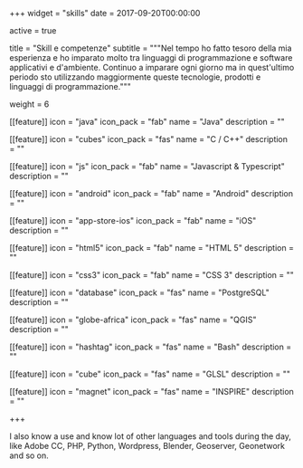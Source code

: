+++
widget = "skills"
date = 2017-09-20T00:00:00

active = true

title = "Skill e competenze"
subtitle = """Nel tempo ho fatto tesoro della mia esperienza e ho imparato molto tra linguaggi di programmazione e software applicativi e d'ambiente.
Continuo a imparare ogni giorno ma in quest'ultimo periodo sto utilizzando maggiormente queste tecnologie, prodotti e linguaggi di programmazione."""

weight = 6

[[feature]]
  icon = "java"
  icon_pack = "fab"
  name = "Java"
  description = ""
  
[[feature]]
  icon = "cubes"
  icon_pack = "fas"
  name = "C / C++"
  description = ""

[[feature]]
  icon = "js"
  icon_pack = "fab"
  name = "Javascript & Typescript"
  description = ""  

[[feature]]
  icon = "android"
  icon_pack = "fab"
  name = "Android"
  description = ""

[[feature]]
  icon = "app-store-ios"
  icon_pack = "fab"
  name = "iOS"
  description = ""

[[feature]]
  icon = "html5"
  icon_pack = "fab"
  name = "HTML 5"
  description = ""

[[feature]]
  icon = "css3"
  icon_pack = "fab"
  name = "CSS 3"
  description = ""
  
[[feature]]
  icon = "database"
  icon_pack = "fas"
  name = "PostgreSQL"
  description = ""

[[feature]]
  icon = "globe-africa"
  icon_pack = "fas"
  name = "QGIS"
  description = ""

[[feature]]
  icon = "hashtag"
  icon_pack = "fas"
  name = "Bash"
  description = ""

[[feature]]
  icon = "cube"
  icon_pack = "fas"
  name = "GLSL"
  description = ""

[[feature]]
  icon = "magnet"
  icon_pack = "fas"
  name = "INSPIRE"
  description = ""

+++

I also know a use and know lot of other languages and tools during the day, like Adobe CC, PHP, Python, Wordpress, Blender, Geoserver, Geonetwork and so on.
